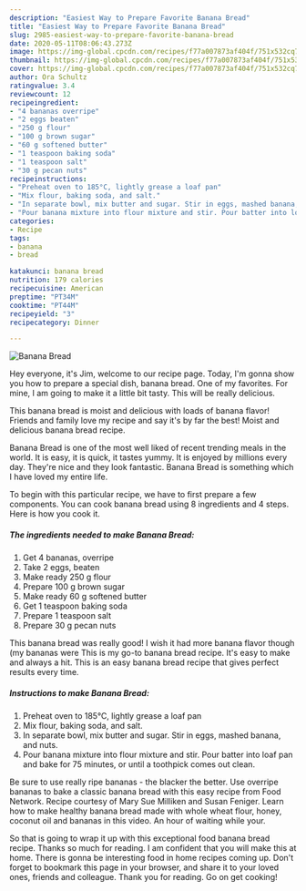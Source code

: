 ```yaml
---
description: "Easiest Way to Prepare Favorite Banana Bread"
title: "Easiest Way to Prepare Favorite Banana Bread"
slug: 2985-easiest-way-to-prepare-favorite-banana-bread
date: 2020-05-11T08:06:43.273Z
image: https://img-global.cpcdn.com/recipes/f77a007873af404f/751x532cq70/banana-bread-recipe-main-photo.jpg
thumbnail: https://img-global.cpcdn.com/recipes/f77a007873af404f/751x532cq70/banana-bread-recipe-main-photo.jpg
cover: https://img-global.cpcdn.com/recipes/f77a007873af404f/751x532cq70/banana-bread-recipe-main-photo.jpg
author: Ora Schultz
ratingvalue: 3.4
reviewcount: 12
recipeingredient:
- "4 bananas overripe"
- "2 eggs beaten"
- "250 g flour"
- "100 g brown sugar"
- "60 g softened butter"
- "1 teaspoon baking soda"
- "1 teaspoon salt"
- "30 g pecan nuts"
recipeinstructions:
- "Preheat oven to 185°C, lightly grease a loaf pan"
- "Mix flour, baking soda, and salt."
- "In separate bowl, mix butter and sugar. Stir in eggs, mashed banana, and nuts."
- "Pour banana mixture into flour mixture and stir. Pour batter into loaf pan and bake for 75 minutes, or until a toothpick comes out clean."
categories:
- Recipe
tags:
- banana
- bread

katakunci: banana bread 
nutrition: 179 calories
recipecuisine: American
preptime: "PT34M"
cooktime: "PT44M"
recipeyield: "3"
recipecategory: Dinner

---
```



![Banana Bread](https://img-global.cpcdn.com/recipes/f77a007873af404f/751x532cq70/banana-bread-recipe-main-photo.jpg)

Hey everyone, it's Jim, welcome to our recipe page. Today, I'm gonna show you how to prepare a special dish, banana bread. One of my favorites. For mine, I am going to make it a little bit tasty. This will be really delicious.

This banana bread is moist and delicious with loads of banana flavor! Friends and family love my recipe and say it&#39;s by far the best! Moist and delicious banana bread recipe.

Banana Bread is one of the most well liked of recent trending meals in the world. It is easy, it is quick, it tastes yummy. It is enjoyed by millions every day. They're nice and they look fantastic. Banana Bread is something which I have loved my entire life.


To begin with this particular recipe, we have to first prepare a few components. You can cook banana bread using 8 ingredients and 4 steps. Here is how you cook it.

<!--inarticleads1-->

##### The ingredients needed to make Banana Bread:

1. Get 4 bananas, overripe
1. Take 2 eggs, beaten
1. Make ready 250 g flour
1. Prepare 100 g brown sugar
1. Make ready 60 g softened butter
1. Get 1 teaspoon baking soda
1. Prepare 1 teaspoon salt
1. Prepare 30 g pecan nuts


This banana bread was really good! I wish it had more banana flavor though (my bananas were This is my go-to banana bread recipe. It&#39;s easy to make and always a hit. This is an easy banana bread recipe that gives perfect results every time. 

<!--inarticleads2-->

##### Instructions to make Banana Bread:

1. Preheat oven to 185°C, lightly grease a loaf pan
1. Mix flour, baking soda, and salt.
1. In separate bowl, mix butter and sugar. Stir in eggs, mashed banana, and nuts.
1. Pour banana mixture into flour mixture and stir. Pour batter into loaf pan and bake for 75 minutes, or until a toothpick comes out clean.


Be sure to use really ripe bananas - the blacker the better. Use overripe bananas to bake a classic banana bread with this easy recipe from Food Network. Recipe courtesy of Mary Sue Milliken and Susan Feniger. Learn how to make healthy banana bread made with whole wheat flour, honey, coconut oil and bananas in this video. An hour of waiting while your. 

So that is going to wrap it up with this exceptional food banana bread recipe. Thanks so much for reading. I am confident that you will make this at home. There is gonna be interesting food in home recipes coming up. Don't forget to bookmark this page in your browser, and share it to your loved ones, friends and colleague. Thank you for reading. Go on get cooking!
